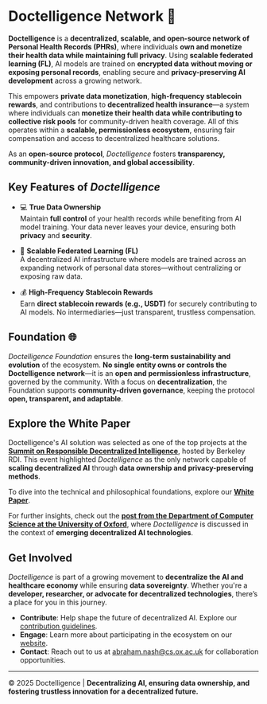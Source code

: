 # Doctelligence Network 🚀  

**Doctelligence** is a **decentralized, scalable, and open-source network of Personal Health Records (PHRs)**, where individuals **own and monetize their health data while maintaining full privacy**. Using **scalable federated learning (FL)**, AI models are trained on **encrypted data** **without moving or exposing personal records**, enabling secure and **privacy-preserving AI development** across a growing network.  

This empowers **private data monetization**, **high-frequency stablecoin rewards**, and contributions to **decentralized health insurance**—a system where individuals can **monetize their health data while contributing to collective risk pools** for community-driven health coverage. All of this operates within a **scalable, permissionless ecosystem**, ensuring fair compensation and access to decentralized healthcare solutions.  

As an **open-source protocol**, *Doctelligence* fosters **transparency, community-driven innovation, and global accessibility**.  

## Key Features of *Doctelligence*  

- 💻 **True Data Ownership**  
  Maintain **full control** of your health records while benefiting from AI model training. Your data never leaves your device, ensuring both **privacy** and **security**.  

- 🤖 **Scalable Federated Learning (FL)**  
  A decentralized AI infrastructure where models are trained across an expanding network of personal data stores—without centralizing or exposing raw data.  

- 💰 **High-Frequency Stablecoin Rewards**  
  Earn **direct stablecoin rewards (e.g., USDT)** for securely contributing to AI models. No intermediaries—just transparent, trustless compensation.  

## Foundation 🌐  

*Doctelligence Foundation* ensures the **long-term sustainability and evolution** of the ecosystem. **No single entity owns or controls the Doctelligence network**—it is an **open and permissionless infrastructure**, governed by the community. With a focus on **decentralization**, the Foundation supports **community-driven governance**, keeping the protocol **open, transparent, and adaptable**.  

## Explore the White Paper  

Doctelligence's AI solution was selected as one of the top projects at the **[Summit on Responsible Decentralized Intelligence](https://rdi.berkeley.edu/events/decentralizationaisummit24)**, hosted by Berkeley RDI. This event highlighted *Doctelligence* as the only network capable of **scaling decentralized AI** through **data ownership and privacy-preserving methods**.  

To dive into the technical and philosophical foundations, explore our **[White Paper](https://github.com/Doctelligence/White-Paper/blob/main/Decentralized%20Intelligence%20Network%20(DIN).pdf)**.  

For further insights, check out the **[post from the Department of Computer Science at the University of Oxford](https://www.linkedin.com/feed/update/urn:li:activity:7229826012803395584/)**, where *Doctelligence* is discussed in the context of **emerging decentralized AI technologies**.  

## Get Involved  

*Doctelligence* is part of a growing movement to **decentralize the AI and healthcare economy** while ensuring **data sovereignty**. Whether you're a **developer, researcher, or advocate for decentralized technologies**, there’s a place for you in this journey.  

- **Contribute**: Help shape the future of decentralized AI. Explore our [contribution guidelines](https://github.com/Doctelligence/DIN-Protocol-Proposals-DPP).  
- **Engage**: Learn more about participating in the ecosystem on our [website](https://doctelligence.github.io).  
- **Contact**: Reach out to us at [abraham.nash@cs.ox.ac.uk](mailto:abraham.nash@cs.ox.ac.uk) for collaboration opportunities.  

---

© 2025 Doctelligence | **Decentralizing AI, ensuring data ownership, and fostering trustless innovation for a decentralized future.**  
